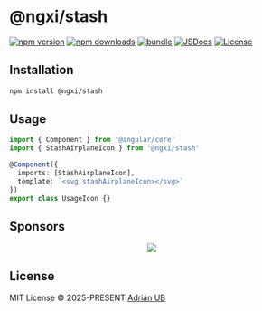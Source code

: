 # @ngxi/stash

[![npm version][npm-version-src]][npm-version-href]
[![npm downloads][npm-downloads-src]][npm-downloads-href]
[![bundle][bundle-src]][bundle-href]
[![JSDocs][jsdocs-src]][jsdocs-href]
[![License][license-src]][license-href]

## Installation

```sh
npm install @ngxi/stash
```

## Usage

```ts
import { Component } from '@angular/core'
import { StashAirplaneIcon } from '@ngxi/stash'

@Component({
  imports: [StashAirplaneIcon],
  template: `<svg stashAirplaneIcon></svg>`
})
export class UsageIcon {}
```

## Sponsors

<p align="center">
  <a href="https://cdn.jsdelivr.net/gh/adrian-ub/static/sponsors.svg">
    <img src='https://cdn.jsdelivr.net/gh/adrian-ub/static/sponsors.svg'/>
  </a>
</p>

## License

MIT License © 2025-PRESENT [Adrián UB](https://github.com/adrian-ub)

<!-- Badges -->

[npm-version-src]: https://img.shields.io/npm/v/@ngxi/stash?style=flat&colorA=080f12&colorB=1fa669
[npm-version-href]: https://npmjs.com/package/@ngxi/stash
[npm-downloads-src]: https://img.shields.io/npm/dm/@ngxi/stash?style=flat&colorA=080f12&colorB=1fa669
[npm-downloads-href]: https://npmjs.com/package/@ngxi/stash
[bundle-src]: https://img.shields.io/bundlephobia/minzip/@ngxi/stash?style=flat&colorA=080f12&colorB=1fa669&label=minzip
[bundle-href]: https://bundlephobia.com/result?p=@ngxi/stash
[license-src]: https://img.shields.io/npm/l/@ngxi/stash?style=flat&colorA=080f12&colorB=1fa669
[license-href]: https://github.com/adrian-ub/ngxi/blob/main/LICENSE
[jsdocs-src]: https://img.shields.io/badge/jsdocs-reference-080f12?style=flat&colorA=080f12&colorB=1fa669
[jsdocs-href]: https://www.jsdocs.io/package/@ngxi/stash
